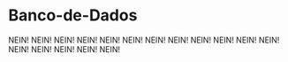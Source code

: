 # Banco-de-Dados
NEIN! NEIN! NEIN! NEIN! NEIN! NEIN! NEIN! NEIN! NEIN! NEIN! NEIN! NEIN! NEIN! NEIN! NEIN! NEIN! NEIN!
